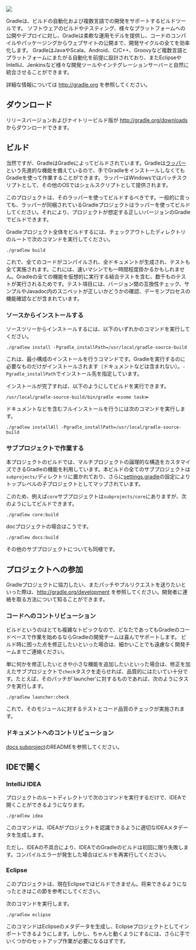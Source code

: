 <img src="http://gradle.org/img/gradle_logo.gif" />

Gradleは、ビルドの自動化および複数言語での開発をサポートするビルドツールです。
ソフトウェアのビルドやテスティング、様々なプラットフォームへの公開やデプロイに対し、Gradleは柔軟な運用モデルを提供し、コードのコンパイルやパッケージングからウェブサイトの公開まで、開発サイクルの全てを効率化します。
GradleはJavaやScala、Android、C/C++、Groovyなど複数言語とプラットフォームにまたがる自動化を前提に設計されており、またEclipseやIntelliJ、Jenkinsなど様々な開発ツールやインテグレーションサーバーと自然に統合させることができます。

詳細な情報については http://gradle.org を参照してください。

## ダウンロード

リリースバージョンおよびナイトリービルド版が http://gradle.org/downloads からダウンロードできます。

## ビルド

当然ですが、GradleはGradleによってビルドされています。Gradleは[ラッパー](http://gradle.org/docs/current/userguide/gradle_wrapper.html)という先進的な機能を備えているので、手でGradleをインストールしなくてもGradleを使って作業することができます。ラッパーはWindowsではバッチスクリプトとして、その他のOSではシェルスクリプトとして提供されます。

このプロジェクトは、そのラッパーを使ってビルドするべきです。一般的に言っても、ラッパーが同梱されているGradleプロジェクトはラッパーを使ってビルドしてください。それにより、プロジェクトが想定する正しいバージョンのGradleでビルドできます。

Gradleプロジェクト全体をビルドするには、チェックアウトしたディレクトリのルートで次のコマンドを実行してください。

    ./gradlew build

これで、全てのコードがコンパイルされ、全ドキュメントが生成され、テストも全て実施されます。これには、速いマシンでも一時間程度掛かるかもしれません。Gradleの全ての機能を仮想的に実行する結合テストを含む、数千ものテストが実行されるためです。テスト項目には、バージョン間の互換性チェック、サンプルやJavadoc内のスニペットが正しいかどうかの確認、デーモンプロセスの機能確認などが含まれています。

### ソースからインストールする

ソースツリーからインストールするには、以下のいずれかのコマンドを実行してください。

    ./gradlew install -Pgradle_installPath=/usr/local/gradle-source-build

これは、最小構成のインストールを行うコマンドです。Gradleを実行するのに必要なものだけがインストールされます（ドキュメントなどは含まれない）。`-Pgradle_installPath`でインストール先を指定しています。

インストールが完了すれば、以下のようにしてビルドを実行できます。

    /usr/local/gradle-source-build/bin/gradle ≪some task≫

ドキュメントなどを含むフルインストールを行うには次のコマンドを実行します。

    ./gradlew installAll -Pgradle_installPath=/usr/local/gradle-source-build

### サブプロジェクトで作業する

本プロジェクトのビルドでは、マルチプロジェクトの論理的な構造をカスタマイズできるGradleの機能を利用しています。本ビルドの全てのサブプロジェクトは`subprojects/`ディレクトリに置かれており、さらに[settings.gradle](https://github.com/gradle/gradle/blob/master/settings.gradle)の設定によりトップレベルの子プロジェクトとしてマップされています。

このため、例えば`core`サブプロジェクトは`subprojects/core`にありますが、次のようにしてビルドできます。

    ./gradlew core:build

docプロジェクトの場合はこうです。

    ./gradlew docs:build

その他のサブプロジェクトについても同様です。

## プロジェクトへの参加

Gradleプロジェクトに協力したい、またパッチやプルリクエストを送りたいといった際は、http://gradle.org/development を参照してください。開発者に連絡を取る方法について知ることができます。

### コードへのコントリビューション

ビルドというのはとても複雑なトピックなので、どなたであってもGradleのコードベースで作業を始めるならGradleの開発チームは喜んでサポートします。
ビルド時に困った点を修正したいといった場合は、細かいことでも遠慮なく開発チームまでご連絡ください。

単に何かを修正したいときや小さな機能を追加したいといった場合は、修正を加えたサブプロジェクトで`check`タスクを走らせれば、品質的にはたいてい十分です。たとえば、そのパッチが`launcher'に対するものであれば、次のようにタスクを実行します。

    ./gradlew launcher:check

これで、そのモジュールに対するテストとコード品質のチェックが実施されます。

### ドキュメントへのコントリビューション

[docs subproject](https://github.com/gradle/gradle/tree/master/subprojects/docs)のREADMEを参照してください。

## IDEで開く

### IntelliJ IDEA

プロジェクトのルートディレクトリで次のコマンドを実行するだけで、IDEAで開くことができるようになります。

    ./gradlew idea

このコマンドは、IDEAがプロジェクトを認識できるように適切なIDEAメタデータを生成します。

ただし、IDEAの不具合により、IDEAでのGradleのビルドは初回に限り失敗します。コンパイルエラーが発生した場合はビルドを再実行してください。

### Eclipse

このプロジェクトは、現在Eclipseではビルドできません。将来できるようになったときはこの節を参考にしてください。

次のコマンドを実行します。

    ./gradlew eclipse

このコマンドはEclipseのメタデータを生成し、Eclipseプロジェクトとしてインポートできるようにします。しかし、ちゃんと動くようにするには、さらに手でいくつかのセットアップ作業が必要になるはずです。
